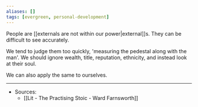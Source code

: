 ```yaml
---
aliases: []
tags: [evergreen, personal-development]
---
```

People are [[externals are not within our power|external]]s. They can be difficult to see accurately.

We tend to judge them too quickly, 'measuring the pedestal along with the man'. We should ignore wealth, title, reputation, ethnicity, and instead look at their soul.

We can also apply the same to ourselves.


---
- Sources:
	- [[Lit  - The Practising Stoic - Ward Farnsworth]]
